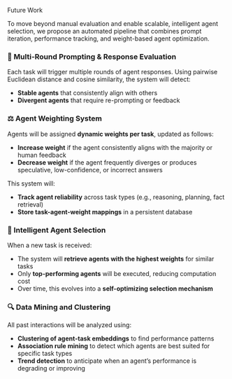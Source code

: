 Future Work

To move beyond manual evaluation and enable scalable, intelligent agent selection, we propose an automated pipeline that combines prompt iteration, performance tracking, and weight-based agent optimization.

### 🔁 Multi-Round Prompting & Response Evaluation

Each task will trigger multiple rounds of agent responses. Using pairwise Euclidean distance and cosine similarity, the system will detect:

- **Stable agents** that consistently align with others  
- **Divergent agents** that require re-prompting or feedback

### ⚖️ Agent Weighting System

Agents will be assigned **dynamic weights per task**, updated as follows:

- **Increase weight** if the agent consistently aligns with the majority or human feedback  
- **Decrease weight** if the agent frequently diverges or produces speculative, low-confidence, or incorrect answers

This system will:

- **Track agent reliability** across task types (e.g., reasoning, planning, fact retrieval)  
- **Store task-agent-weight mappings** in a persistent database

### 🧠 Intelligent Agent Selection

When a new task is received:

- The system will **retrieve agents with the highest weights** for similar tasks  
- Only **top-performing agents** will be executed, reducing computation cost  
- Over time, this evolves into a **self-optimizing selection mechanism**

### 🔍 Data Mining and Clustering

All past interactions will be analyzed using:

- **Clustering of agent-task embeddings** to find performance patterns  
- **Association rule mining** to detect which agents are best suited for specific task types  
- **Trend detection** to anticipate when an agent’s performance is degrading or improving  
